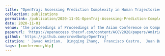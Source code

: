 ```yaml
---
title: "OpenTraj: Assessing Prediction Complexity in Human Trajectories Datasets"
collection: publications
permalink: /publication/2020-11-01-OpenTraj-Assessing-Prediction-Complexity-in-Human-Trajectories-Datasets
date: 2020-11-01
venue: 'the proceedings of Proceedings of the Asian Conference on Computer Vision (ACCV)'
paperurl: 'https://openaccess.thecvf.com/content/ACCV2020/papers/Amirian_OpenTraj_Assessing_Prediction_Complexity_in_Human_Trajectories_Datasets_ACCV_2020_paper.pdf'
github: 'https://github.com/crowdbotp/OpenTraj'
citation: ' Javad Amirian,  Bingqing Zhang,  Francisco Castro,  Juan Baldelomar,  Jean-Bernard Hayet,  Julien Pettre, &quot;OpenTraj: Assessing Prediction Complexity in Human Trajectories Datasets.&quot; the proceedings of Proceedings of the Asian Conference on Computer Vision (ACCV), 2020.'
tags: [conference,htp]
---
```

